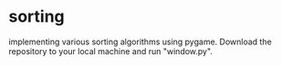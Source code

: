 # sorting
implementing various sorting algorithms using pygame.
Download the repository to your local machine and run "window.py".
